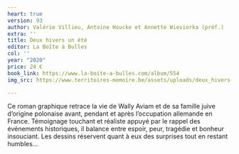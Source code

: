 ```yaml
---
heart: true
version: 93
author: Valérie Villieu, Antoine Houcke et Annette Wieviorka (préf.)
extra: ''
title: Deux hivers un été
editor: La Boîte à Bulles
col: ''
year: "2020"
price: 24 €
book_link: https://www.la-boite-a-bulles.com/album/554
img_src: https://www.territoires-memoire.be/assets/uploads/deux_hivers-1-ete.jpg

---
```

Ce roman graphique retrace la vie de Wally Aviam et de sa famille juive d’origine polonaise avant, pendant et après l’occupation allemande en France. Témoignage touchant et réaliste appuyé par le rappel des événements historiques, il balance entre espoir, peur, tragédie et bonheur insouciant. Les dessins réservent quant à eux des surprises tout en restant humbles…